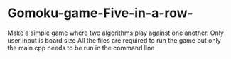 # Gomoku-game-Five-in-a-row-
Make a simple game where two algorithms play against one another. Only user input is board size
All the files are required to run the game but only the main.cpp needs to be run in the command line 
